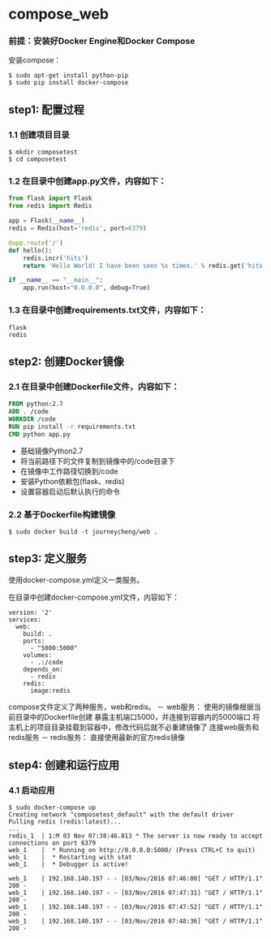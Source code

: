# compose_web

### 前提：安装好Docker Engine和Docker Compose

安装compose：
```
$ sudo apt-get install python-pip
$ sudo pip install docker-compose
```
## step1: 配置过程

### 1.1 创建项目目录
```
$ mkdir composetest
$ cd composetest
```

### 1.2 在目录中创建app.py文件，内容如下：
```python
from flask import Flask
from redis import Redis

app = Flask(__name__)
redis = Redis(host='redis', port=6379)

@app.route('/')
def hello():
    redis.incr('hits')
    return 'Hello World! I have been seen %s times.' % redis.get('hits')

if __name__ == "__main__":
    app.run(host="0.0.0.0", debug=True)
```

### 1.3 在目录中创建requirements.txt文件，内容如下：
```
flask
redis
```

## step2: 创建Docker镜像

### 2.1 在目录中创建Dockerfile文件，内容如下：
```Dockerfile
FROM python:2.7
ADD . /code
WORKDIR /code
RUN pip install -r requirements.txt
CMD python app.py
```
- 基础镜像Python2.7
- 将当前路径下的文件复制到镜像中的/code目录下
- 在镜像中工作路径切换到/code
- 安装Python依赖包(flask、redis)
- 设置容器启动后默认执行的命令

### 2.2 基于Dockerfile构建镜像
```
$ sudo docker build -t journeycheng/web .
```

## step3: 定义服务
使用docker-compose.yml定义一类服务。

在目录中创建docker-compose.yml文件，内容如下：
```docker
version: '2'
services:
  web:
    build: .
    ports:
      - "5000:5000"
    volumes:
      - .:/code
    depends_on:
      - redis
    redis:
      image:redis
```
compose文件定义了两种服务，web和redis。
－ web服务：
  使用的镜像根据当前目录中的Dockerfile创建
  暴露主机端口5000，并连接到容器内的5000端口
  将主机上的项目目录挂载到容器中，修改代码后就不必重建镜像了
  连接web服务和redis服务
－ redis服务：
  直接使用最新的官方redis镜像
  
## step4: 创建和运行应用
### 4.1 启动应用
```
$ sudo docker-compose up
Creating network "composetest_default" with the default driver
Pulling redis (redis:latest)...
...
redis_1  | 1:M 03 Nov 07:38:46.813 * The server is now ready to accept connections on port 6379
web_1    |  * Running on http://0.0.0.0:5000/ (Press CTRL+C to quit)
web_1    |  * Restarting with stat
web_1    |  * Debugger is active!
```
```
web_1    | 192.168.140.197 - - [03/Nov/2016 07:46:00] "GET / HTTP/1.1" 200 -
web_1    | 192.168.140.197 - - [03/Nov/2016 07:47:31] "GET / HTTP/1.1" 200 -
web_1    | 192.168.140.197 - - [03/Nov/2016 07:47:52] "GET / HTTP/1.1" 200 -
web_1    | 192.168.140.197 - - [03/Nov/2016 07:48:36] "GET / HTTP/1.1" 200 -
```
